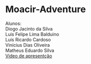 # Moacir-Adventure
Alunos:<br />
Diogo Jacinto da Silva<br />
Luis Felipe Lima Balduino<br />
Luís Ricardo Cardoso<br />
Vinícius Dias Oliveira<br />
Matheus Eduardo Silva<br />
[Video de apresentção](https://youtu.be/zd2iUOSb_Ls?si=MqAWtfaoSreZEc6X)

